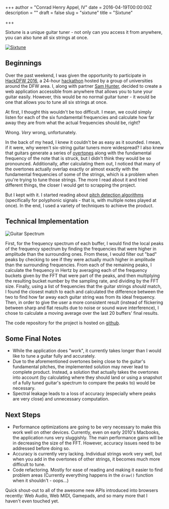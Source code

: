 +++
author = "Conrad Henry Appel, IV"
date = 2016-04-19T00:00:00Z
description = ""
draft = false
slug = "sixtune"
title = "Sixtune"

+++

Sixtune is a unique guitar tuner - not only can you access it from anywhere, you can also tune all six strings at once.

[![Sixtune](/img/sixtune.png)](https://sixtune.conradhappeliv.com)

Beginnings
----------

Over the past weekend, I was given the opportunity to participate in [HackDFW 2016][hackdfw], a 24-hour [hackathon] hosted by a group of universities around the DFW area. I, along with partner [Sam Hunter][samhunter], decided to create a web application accessible from anywhere that allows you to tune your guitar easily. However, this would be no normal guitar tuner - it would be one that allows you to tune all six strings at once.

At first, I thought this wouldn't be too difficult. I mean, we could simply listen for each of the six fundamental frequencies and calculate how far away they are from what the actual frequencies should be, right?

Wrong. _Very_ wrong, unfortunately.

In the back of my head, I knew it couldn't be as easy as it sounded. I mean, if it were, why weren't six-string guitar tuners more widespread? I also knew that guitars generate a series of [overtones] along with the fundamental frequency of the note that is struck, but I didn't think they would be so pronounced. Additionally, after calculating them out, I noticed that many of the overtones actually overlap exactly or almost exactly with the fundamental frequencies of some of the strings, which is a problem when you're trying to tune those strings. The more I read about it and tried different things, the closer I would get to scrapping the project.

But I kept with it. I started reading about [pitch detection algorithms][PDA] (specifically for polyphonic signals - that is, with multiple notes played at once). In the end, I used a variety of techniques to achieve the product.

Technical Implementation
------------------------

![Guitar Spectrum](/img/guitarspectrum.png)

First, for the frequency spectrum of each buffer, I would find the local peaks of the frequency spectrum by finding the frequencies that were higher in amplitude than the surrounding ones. From these, I would filter out "bad" peaks by checking to see if they were actually much higher in amplitude than the surrounding frequencies. From each of the remaining peaks, I calculate the frequency in Hertz by averaging each of the frequency buckets given by the FFT that were part of the peaks, and then multiplying the resulting bucket number by the sampling rate, and dividing by the FFT size. Finally, using a list of frequencies that the guitar strings _should_ match, I found the closest match to each and calculated the difference between the two to find how far away each guitar string was from its ideal frequency. Then, in order to give the user a more consistent result (instead of flickering between sharp and flat results due to noise or sound wave interference), I chose to calculate a moving average over the last 20 buffers' final results.

The code repository for the project is hosted on [github][sixtunecode].

Some Final Notes
----------------

* While the application does "work", it currently takes longer than I would like to tune a guitar fully and accurately.
* Due to the aforementioned overtones being close to the guitar's fundamental pitches, the implemented solution may never lead to complete product. Instead, a solution that actually takes the overtones into account (by calculating where they should land or using a snapshot of a fully tuned guitar's spectrum to compare the peaks to) would be necessary.
* Spectral leakage leads to a loss of accuracy (especially where peaks are very close) and unnecessary computation.

Next Steps
----------

* Performance optimizations are going to be very necessary to make this work well on other devices. Currently, even on early 2010's Macbooks, the application runs very sluggishly. The main performance gains will be in decreasing the size of the FFT. However, accuracy issues need to be addressed before doing so.
* Accuracy is currently very lacking. Individual strings work very well, but when you add in the overtones of other strings, it becomes much more difficult to tune.
* Code refactoring. Mostly for ease of reading and making it easier to find problem areas (Currently everything happens in the `draw()` function when it shouldn't - oops...)

Quick shout-out to all of the awesome new APIs introduced into browsers recently: Web Audio, Web MIDI, Gamepads, and so many more that I haven't even touched yet.


[hackathon]: https://en.wikipedia.org/wiki/Hackathon "Hackathon"
[sixtune]: /sixtune/ "Sixtune"
[sixtunecode]: https://github.com/conradhappeliv/sixtune "Sixtune's Source Code"
[webaudioapi]: https://developer.mozilla.org/en-US/docs/Web/API/Web_Audio_API "Web Audio API"
[hackdfw]: http://hackdfw.com/ "HackDFW"
[samhunter]: https://www.linkedin.com/in/samwhunter "Samuel Hunter"
[guitarharmonics]: https://en.wikipedia.org/wiki/Guitar_harmonics "Guitar Harmonics"
[overtones]: https://en.wikipedia.org/wiki/Overtone "Overtones"
[PDA]: https://en.wikipedia.org/wiki/Pitch_detection_algorithm "Pitch Detection Algorithms"